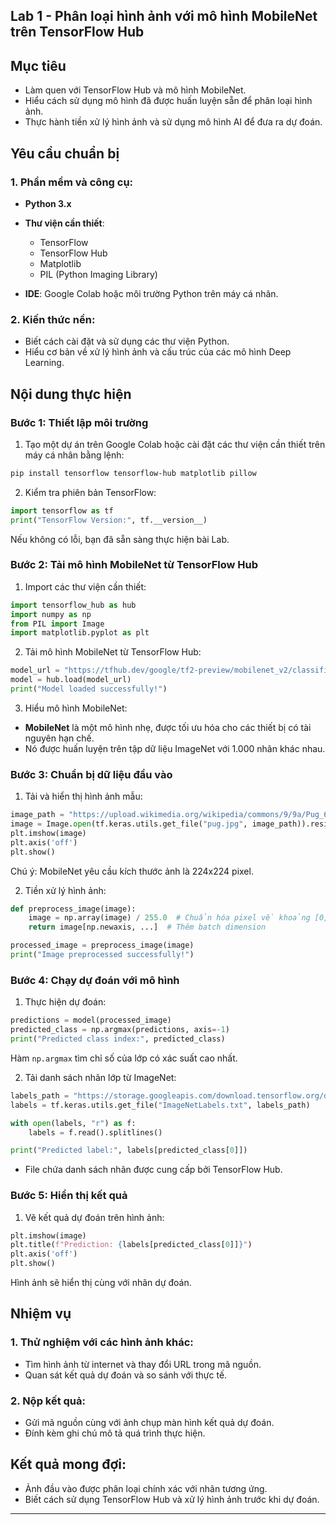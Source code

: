 ## Lab 1 - Phân loại hình ảnh với mô hình MobileNet trên TensorFlow Hub

## Mục tiêu
- Làm quen với TensorFlow Hub và mô hình MobileNet.
- Hiểu cách sử dụng mô hình đã được huấn luyện sẵn để phân loại hình ảnh.
- Thực hành tiền xử lý hình ảnh và sử dụng mô hình AI để đưa ra dự đoán.

## Yêu cầu chuẩn bị

### 1. Phần mềm và công cụ:
- **Python 3.x**
- **Thư viện cần thiết**:
  - TensorFlow
  - TensorFlow Hub
  - Matplotlib
  - PIL (Python Imaging Library)

- **IDE**: Google Colab hoặc môi trường Python trên máy cá nhân.

### 2. Kiến thức nền:
- Biết cách cài đặt và sử dụng các thư viện Python.
- Hiểu cơ bản về xử lý hình ảnh và cấu trúc của các mô hình Deep Learning.

## Nội dung thực hiện

### **Bước 1: Thiết lập môi trường**
1. Tạo một dự án trên Google Colab hoặc cài đặt các thư viện cần thiết trên máy cá nhân bằng lệnh:
```bash
pip install tensorflow tensorflow-hub matplotlib pillow
```
2. Kiểm tra phiên bản TensorFlow:
```python
import tensorflow as tf
print("TensorFlow Version:", tf.__version__)
```
Nếu không có lỗi, bạn đã sẵn sàng thực hiện bài Lab.

### **Bước 2: Tải mô hình MobileNet từ TensorFlow Hub**
1. Import các thư viện cần thiết:
```python
import tensorflow_hub as hub
import numpy as np
from PIL import Image
import matplotlib.pyplot as plt
```
2. Tải mô hình MobileNet từ TensorFlow Hub:
```python
model_url = "https://tfhub.dev/google/tf2-preview/mobilenet_v2/classification/4"
model = hub.load(model_url)
print("Model loaded successfully!")
```
3. Hiểu mô hình MobileNet:
- **MobileNet** là một mô hình nhẹ, được tối ưu hóa cho các thiết bị có tài nguyên hạn chế.
- Nó được huấn luyện trên tập dữ liệu ImageNet với 1.000 nhãn khác nhau.

### **Bước 3: Chuẩn bị dữ liệu đầu vào**
1. Tải và hiển thị hình ảnh mẫu:
```python
image_path = "https://upload.wikimedia.org/wikipedia/commons/9/9a/Pug_600.jpg"  # URL hình ảnh
image = Image.open(tf.keras.utils.get_file("pug.jpg", image_path)).resize((224, 224))
plt.imshow(image)
plt.axis('off')
plt.show()
```
Chú ý: MobileNet yêu cầu kích thước ảnh là 224x224 pixel.

2. Tiền xử lý hình ảnh:
```python
def preprocess_image(image):
    image = np.array(image) / 255.0  # Chuẩn hóa pixel về khoảng [0, 1]
    return image[np.newaxis, ...]  # Thêm batch dimension

processed_image = preprocess_image(image)
print("Image preprocessed successfully!")
```

### **Bước 4: Chạy dự đoán với mô hình**
1. Thực hiện dự đoán:
```python
predictions = model(processed_image)
predicted_class = np.argmax(predictions, axis=-1)
print("Predicted class index:", predicted_class)
```
Hàm `np.argmax` tìm chỉ số của lớp có xác suất cao nhất.

2. Tải danh sách nhãn lớp từ ImageNet:
```python
labels_path = "https://storage.googleapis.com/download.tensorflow.org/data/ImageNetLabels.txt"
labels = tf.keras.utils.get_file("ImageNetLabels.txt", labels_path)

with open(labels, "r") as f:
    labels = f.read().splitlines()

print("Predicted label:", labels[predicted_class[0]])
```
- File chứa danh sách nhãn được cung cấp bởi TensorFlow Hub.

### **Bước 5: Hiển thị kết quả**
1. Vẽ kết quả dự đoán trên hình ảnh:
```python
plt.imshow(image)
plt.title(f"Prediction: {labels[predicted_class[0]]}")
plt.axis('off')
plt.show()
```
Hình ảnh sẽ hiển thị cùng với nhãn dự đoán.

## Nhiệm vụ

### 1. Thử nghiệm với các hình ảnh khác:
- Tìm hình ảnh từ internet và thay đổi URL trong mã nguồn.
- Quan sát kết quả dự đoán và so sánh với thực tế.

### 2. Nộp kết quả:
- Gửi mã nguồn cùng với ảnh chụp màn hình kết quả dự đoán.
- Đính kèm ghi chú mô tả quá trình thực hiện.

## Kết quả mong đợi:
- Ảnh đầu vào được phân loại chính xác với nhãn tương ứng.
- Biết cách sử dụng TensorFlow Hub và xử lý hình ảnh trước khi dự đoán.

---
